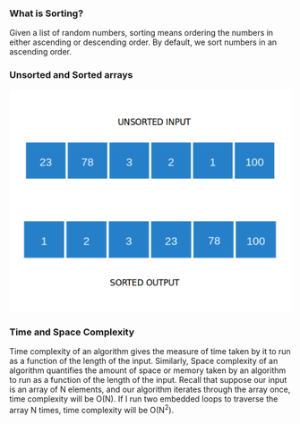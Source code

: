 ### What is Sorting?
Given a list of random numbers, sorting means ordering the numbers in either ascending or descending order. By default, we sort numbers in an ascending order.

### Unsorted and Sorted arrays
<img src="images/sort.png"/>

### Time and Space Complexity
Time complexity of an algorithm gives the measure of time taken by it to run as a function of the length of the input. Similarly, Space complexity of an algorithm quantifies the amount of space or memory taken by an algorithm to run as a function of the length of the input.
Recall that suppose our input is an array of N elements, and our algorithm iterates through the array once, time complexity will be O(N). If I run two embedded loops to traverse the array N times, time complexity will be O(N<sup>2</sup>). 
